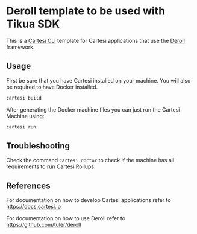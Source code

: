 # Deroll template to be used with Tikua SDK

This is a [Cartesi CLI](https://docs.cartesi.io/cartesi-rollups/1.3/quickstart/) template for Cartesi applications that use the [Deroll](https://github.com/tuler/deroll) framework.

## Usage

First be sure that you have Cartesi installed on your machine. You will also be required to have Docker installed.

```sh
cartesi build
```

After generating the Docker machine files you can just run the Cartesi Machine using:

```sh
cartesi run
```

## Troubleshooting

Check the command `cartesi doctor` to check if the machine has all requirements to run Cartesi Rollups.

## References

For documentation on how to develop Cartesi applications refer to https://docs.cartesi.io

For documentation on how to use Deroll refer to https://github.com/tuler/deroll
